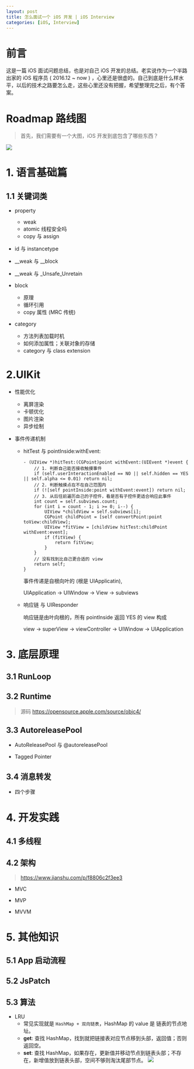 ```yaml
---
layout: post
title: 怎么面试一个 iOS 开发 | iOS Interview
categories: [iOS, Interview]
---
```


# 前言 

这是一篇 iOS 面试问题总结，也是对自己 iOS 开发的总结。老实说作为一个半路出家的 iOS 程序员 ( 2016.12 ~ now ) ，心里还是很虚的。自己到底是什么样水平，以后的技术之路要怎么走，这些心里还没有把握，希望整理完之后，有个答案。

<!--  more -->

# Roadmap 路线图

> 首先，我们需要有一个大图，iOS 开发到底包含了哪些东西？

![](https://cdn.nlark.com/yuque/0/2019/png/370705/1568733024889-c3cf0005-322e-4ff4-9748-488d2596401d.png)

# 1. 语言基础篇

## 1.1 关键词类

* property
  * weak
  * atomic 线程安全吗
  * copy 与 assign

* id 与 instancetype

* __weak 与 __block

* __weak 与 _Unsafe_Unretain

* block
  * 原理
  * 循环引用
  * copy 属性 (MRC 传统)

* category
  * 方法列表加载时机
  * 如何添加属性；关联对象的存储
  * category 与 class extension

# 2.UIKit

* 性能优化
  * 离屏渲染
  * 卡顿优化
  * 图片渲染
  * 异步绘制

* 事件传递机制
  + hitTest 与 pointInside:withEvent:

    ```objc
    - (UIView *)hitTest:(CGPoint)point withEvent:(UIEvent *)event {
        // 1. 判断自己能否接收触摸事件
        if (self.userInteractionEnabled == NO || self.hidden == YES || self.alpha <= 0.01) return nil;
        // 2. 判断触摸点在不在自己范围内
        if (![self pointInside:point withEvent:event]) return nil;
        // 3. 从后往前遍历自己的子控件，看是否有子控件更适合响应此事件
        int count = self.subviews.count;
        for (int i = count - 1; i >= 0; i--) {
            UIView *childView = self.subviews[i];
            CGPoint childPoint = [self convertPoint:point toView:childView];
            UIView *fitView = [childView hitTest:childPoint withEvent:event];
            if (fitView) {
                return fitView;
            }
        }
        // 没有找到比自己更合适的 view
        return self;
    }
    ```

    事件传递是自根向叶的 (根是 UIApplicatin),

    UIApplication -> UIWindow -> View -> subviews

  + 响应链 与 UIResponder

    响应链是由叶向根的，所有 pointInside 返回 YES 的 view 构成

    view -> superView -> viewController -> UIWindow -> UIApplication

# 3. 底层原理

## 3.1 RunLoop

## 3.2 Runtime

> 源码 https://opensource.apple.com/source/objc4/

## 3.3 AutoreleasePool

* AutoReleasePool 与 @autoreleasePool

* Tagged Pointer

## 3.4 消息转发

* 四个步骤

# 4. 开发实践

## 4.1 多线程

## 4.2 架构

> https://www.jianshu.com/p/f8806c2f3ee3

* MVC

* MVP

* MVVM

# 5. 其他知识

## 5.1 App 启动流程

## 5.2 JsPatch

## 5.3 算法

* LRU
  * 常见实现就是 `HashMap + 双向链表`，HashMap 的 value 是 链表的节点地址。
  * **get**: 查找 HashMap，找到就把链接表对应节点移到头部，返回值；否则返回空。
  * **set**: 查找 HashMap，如果存在，更新值并移动节点到链表头部；不存在，新增值放到链表头部，空间不够则淘汰尾部节点。
![](https://pic2.zhimg.com/80/v2-09f037608b1b2de70b52d1312ef3b307_hd.jpg)
    
